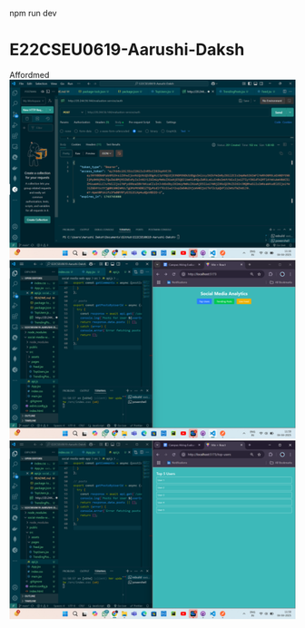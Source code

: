 npm run dev
# E22CSEU0619-Aarushi-Daksh
 Affordmed
![Preview](./social-media-web-app/src/assets/1.png)
![Preview](./social-media-web-app/src/assets/2.png)
![Preview](./social-media-web-app/src/assets/3.png)
